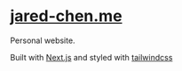 # [jared-chen.me](https://jared-chen.me)

Personal website.

Built with [Next.js](https://nextjs.org/) and styled with [tailwindcss](https://tailwindcss.com)
